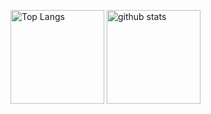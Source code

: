 <!--
**krocks96/krocks96** is a ✨ _special_ ✨ repository because its `README.md` (this file) appears on your GitHub profile.

Here are some ideas to get you started:

- 🔭 I’m currently working on ...
- 🌱 I’m currently learning ...
- 👯 I’m looking to collaborate on ...
- 🤔 I’m looking for help with ...
- 💬 Ask me about ...
- 📫 How to reach me: ...
- 😄 Pronouns: ...
- ⚡ Fun fact: ...
-->

<p align="left"> 
  <img alt="Top Langs" height="150px" src="https://github-readme-stats.vercel.app/api/top-langs/?username=krocks96&count_private=true&layout=compact&show_icons=true&theme=dark" />
  <img alt="github stats" height="150px" src="https://github-readme-stats.vercel.app/api?username=krocks96&count_private=true&theme=dark&show_icons=ture" />
</p>
